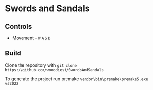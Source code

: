 
# Swords and Sandals

## Controls
- Movement - `W` `A` `S` `D`

## Build

Clone the repository with `git clone https://github.com/wooodiest/SwordsAndSandals`

To generate the project run premake `vendor\bin\premake\premake5.exe vs2022`

